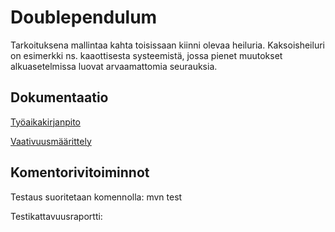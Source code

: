 # Doublependulum
Tarkoituksena mallintaa kahta toisissaan kiinni olevaa heiluria. 
Kaksoisheiluri on esimerkki ns. kaaottisesta systeemistä, jossa pienet
muutokset alkuasetelmissa luovat arvaamattomia seurauksia.


## Dokumentaatio

[Työaikakirjanpito](https://github.com/Kevhann/ot-harjoitusyto/blob/master/Dokumentaatio/Tyoaikakirjanpito.md)

[Vaativuusmäärittely](https://github.com/Kevhann/ot-harjoitusyto/blob/master/Dokumentaatio/vaativuusmaarittely.md)

## Komentorivitoiminnot

Testaus suoritetaan komennolla: mvn test

Testikattavuusraportti: 
